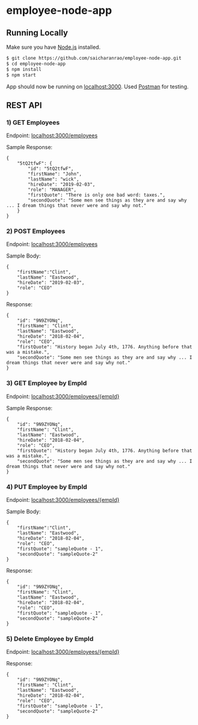 # employee-node-app


## Running Locally

Make sure you have [Node.js](http://nodejs.org/) installed.

```sh
$ git clone https://github.com/saicharanrao/employee-node-app.git 
$ cd employee-node-app
$ npm install
$ npm start
```

App should now be running on [localhost:3000](http://localhost:3000/). Used [Postman](https://www.getpostman.com/downloads/) for testing.  

## REST API

### 1) GET Employees

Endpoint:  [localhost:3000/employees](http://localhost:3000/employees)

Sample Response:
```$xslt
{
    "5tQ2tfwF": {
        "id": "5tQ2tfwF",
        "firstName": "John",
        "lastName": "wick",
        "hireDate": "2019-02-03",
        "role": "MANAGER",
        "firstQuote": "There is only one bad word: taxes.",
        "secondQuote": "Some men see things as they are and say why ... I dream things that never were and say why not."
    }
}
```

### 2) POST Employees

Endpoint:  [localhost:3000/employees](http://localhost:3000/employees)

Sample Body:
```$xslt
{
	"firstName":"Clint",
	"lastName": "Eastwood",
	"hireDate": "2019-02-03",
	"role": "CEO"
}
```

Response:
```$xslt
{
    "id": "9N9ZYONq",
    "firstName": "Clint",
    "lastName": "Eastwood",
    "hireDate": "2018-02-04",
    "role": "CEO",
    "firstQuote": "History began July 4th, 1776. Anything before that was a mistake.",
    "secondQuote": "Some men see things as they are and say why ... I dream things that never were and say why not."
}
```

### 3) GET Employee by EmpId
Endpoint:  [localhost:3000/employees/{empId}](http://localhost:3000/employees/{empID)

Sample Response:
```$xslt
{
    "id": "9N9ZYONq",
    "firstName": "Clint",
    "lastName": "Eastwood",
    "hireDate": "2018-02-04",
    "role": "CEO",
    "firstQuote": "History began July 4th, 1776. Anything before that was a mistake.",
    "secondQuote": "Some men see things as they are and say why ... I dream things that never were and say why not."
}
```

### 4) PUT Employee by EmpId

Endpoint:  [localhost:3000/employees/{empId}](http://localhost:3000/employees/{empID)


Sample Body:
```$xslt
{
	"firstName":"Clint",
	"lastName": "Eastwood",
	"hireDate": "2018-02-04",
	"role": "CEO",
	"firstQuote": "sampleQuote - 1",
	"secondQuote": "sampleQuote-2"
}
```

Response:
```$xslt
{
    "id": "9N9ZYONq",
    "firstName": "Clint",
    "lastName": "Eastwood",
    "hireDate": "2018-02-04",
    "role": "CEO",
    "firstQuote": "sampleQuote - 1",
    "secondQuote": "sampleQuote-2"
}
```

### 5) Delete Employee by EmpId

Endpoint:  [localhost:3000/employees/{empId}](http://localhost:3000/employees/{empID)

Response:
```$xslt
{
    "id": "9N9ZYONq",
    "firstName": "Clint",
    "lastName": "Eastwood",
    "hireDate": "2018-02-04",
    "role": "CEO",
    "firstQuote": "sampleQuote - 1",
    "secondQuote": "sampleQuote-2"
}
```